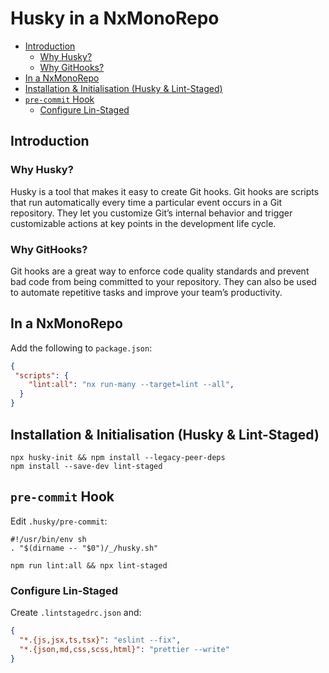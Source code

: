 # Husky in a NxMonoRepo

<!-- @import "[TOC]" {cmd="toc" depthFrom=2 depthTo=6 orderedList=false} -->

<!-- code_chunk_output -->

- [Introduction](#introduction)
  - [Why Husky?](#why-husky)
  - [Why GitHooks?](#why-githooks)
- [In a NxMonoRepo](#in-a-nxmonorepo)
- [Installation & Initialisation (Husky & Lint-Staged)](#installation--initialisation-husky--lint-staged)
- [`pre-commit` Hook](#pre-commit-hook)
  - [Configure Lin-Staged](#configure-lin-staged)

<!-- /code_chunk_output -->

## Introduction
### Why Husky?

Husky is a tool that makes it easy to create Git hooks. Git hooks are scripts that run automatically every time a particular event occurs in a Git repository. They let you customize Git’s internal behavior and trigger customizable actions at key points in the development life cycle.

### Why GitHooks?

Git hooks are a great way to enforce code quality standards and prevent bad code from being committed to your repository. They can also be used to automate repetitive tasks and improve your team’s productivity.

## In a NxMonoRepo

Add the following to `package.json`:

```json
{
 "scripts": {
    "lint:all": "nx run-many --target=lint --all",
  }
}
```

## Installation & Initialisation (Husky & Lint-Staged)

```shell
npx husky-init && npm install --legacy-peer-deps
npm install --save-dev lint-staged
```

## `pre-commit` Hook

Edit `.husky/pre-commit`:

```shell
#!/usr/bin/env sh
. "$(dirname -- "$0")/_/husky.sh"

npm run lint:all && npx lint-staged

```

### Configure Lin-Staged

Create `.lintstagedrc.json` and:

```json
{
  "*.{js,jsx,ts,tsx}": "eslint --fix",
  "*.{json,md,css,scss,html}": "prettier --write"
}
```

